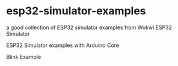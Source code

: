 # esp32-simulator-examples
a good collection of ESP32 simulator examples from Wokwi ESP32 Simulator


ESP32 Simulator examples with Arduino Core

Blink Example
